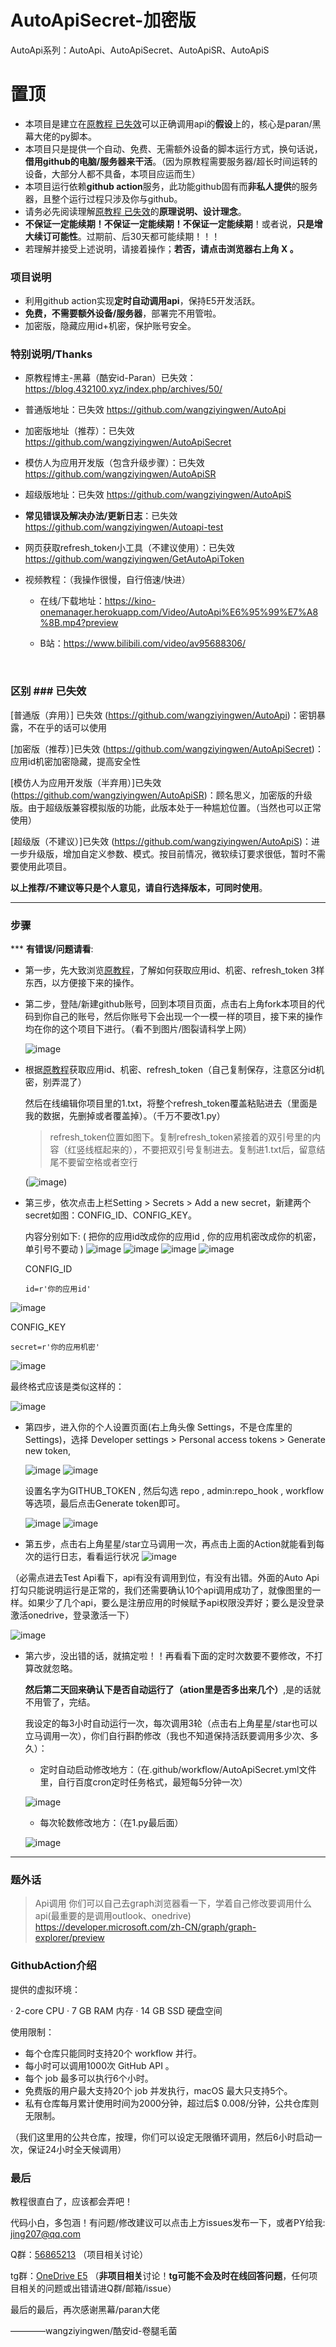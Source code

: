 # AutoApiSecret-加密版

AutoApi系列：AutoApi、AutoApiSecret、AutoApiSR、AutoApiS

# 置顶 #

* 本项目是建立在[原教程 已失效](https://blog.432100.xyz/index.php/archives/50/)可以正确调用api的**假设**上的，核心是paran/黑幕大佬的py脚本。
* 本项目只是提供一个自动、免费、无需额外设备的脚本运行方式，换句话说，**借用github的电脑/服务器来干活**。（因为原教程需要服务器/超长时间运转的设备，大部分人都不具备，本项目应运而生）
* 本项目运行依赖**github action**服务，此功能github固有而**非私人提供**的服务器，且整个运行过程只涉及你与github。
* 请务必先阅读理解[原教程 已失效](https://blog.432100.xyz/index.php/archives/50/)的**原理说明、设计理念**。
* **不保证一定能续期！不保证一定能续期！不保证一定能续期**！或者说，**只是增大续订可能性**。过期前、后30天都可能续期！！！
* 若理解并接受上述说明，请接着操作；**若否，请点击浏览器右上角 X 。**

### 项目说明 ###

* 利用github action实现**定时自动调用api**，保持E5开发活跃。
* **免费，不需要额外设备/服务器**，部署完不用管啦。
* 加密版，隐藏应用id+机密，保护账号安全。

### 特别说明/Thanks ###

* 原教程博主-黑幕（酷安id-Paran）已失效：https://blog.432100.xyz/index.php/archives/50/   

* 普通版地址：已失效 https://github.com/wangziyingwen/AutoApi

* 加密版地址（推荐）：已失效 https://github.com/wangziyingwen/AutoApiSecret

* 模仿人为应用开发版（包含升级步骤）：已失效 https://github.com/wangziyingwen/AutoApiSR

* 超级版地址：已失效 https://github.com/wangziyingwen/AutoApiS

* **常见错误及解决办法/更新日志**：已失效 https://github.com/wangziyingwen/Autoapi-test

* 网页获取refresh_token小工具（不建议使用）：已失效 https://github.com/wangziyingwen/GetAutoApiToken

* 视频教程：（我操作很慢，自行倍速/快进）

  * 在线/下载地址：https://kino-onemanager.herokuapp.com/Video/AutoApi%E6%95%99%E7%A8%8B.mp4?preview

  * B站：https://www.bilibili.com/video/av95688306/

    ​      

### 区别 ###  已失效

   [普通版（弃用）] 已失效 (https://github.com/wangziyingwen/AutoApi)：密钥暴露，不在乎的话可以使用

   [加密版（推荐）]已失效 (https://github.com/wangziyingwen/AutoApiSecret)：应用id机密加密隐藏，提高安全性

   [模仿人为应用开发版（半弃用）]已失效 (https://github.com/wangziyingwen/AutoApiSR)：顾名思义，加密版的升级版。由于超级版兼容模拟版的功能，此版本处于一种尴尬位置。（当然也可以正常使用）

   [超级版（不建议）]已失效 (https://github.com/wangziyingwen/AutoApiS)：进一步升级版，增加自定义参数、模式。按目前情况，微软续订要求很低，暂时不需要使用此项目。

   **以上推荐/不建议等只是个人意见，请自行选择版本，可同时使用**。

--------------------------------------------------------------

### 步骤 ###

   *** **有错误/问题请看**:    

* 第一步，先大致浏览[原教程](https://blog.432100.xyz/index.php/archives/50/)，了解如何获取应用id、机密、refresh_token 3样东西，以方便接下来的操作。

* 第二步，登陆/新建github账号，回到本项目页面，点击右上角fork本项目的代码到你自己的账号，然后你账号下会出现一个一模一样的项目，接下来的操作均在你的这个项目下进行。（看不到图片/图裂请科学上网）

  ![image](https://user-images.githubusercontent.com/38358681/133702634-de33fef2-8324-418e-a939-eb3e9b6d6adf.png)

* 根据[原教程](https://blog.432100.xyz/index.php/archives/50/)获取应用id、机密、refresh_token（自己复制保存，注意区分id机密，别弄混了）

  然后在线编辑你项目里的1.txt，将整个refresh_token覆盖粘贴进去（里面是我的数据，先删掉或者覆盖掉）。（千万不要改1.py）

    > refresh_token位置如图下。复制refresh_token紧接着的双引号里的内容（红竖线框起来的），不要把双引号复制进去。复制进1.txt后，留意结尾不要留空格或者空行

    (![image](https://user-images.githubusercontent.com/38358681/133702570-3162f730-6461-4571-8a3a-1d6557a9d49d.png))

* 第三步，依次点击上栏Setting > Secrets > Add a new secret，新建两个secret如图：CONFIG_ID、CONFIG_KEY。

  内容分别如下: ( 把你的应用id改成你的应用id , 你的应用机密改成你的机密，单引号不要动 )
  ![image](https://user-images.githubusercontent.com/38358681/133703066-fe22bf8a-0c13-4af2-a0e8-3f92080a3eee.png)
![image](https://user-images.githubusercontent.com/38358681/133703073-139b2f69-1a15-4d10-9352-8cc64469bced.png)
![image](https://user-images.githubusercontent.com/38358681/133703085-d8fdfd44-9fb5-4639-a090-ec413fd16177.png)
![image](https://user-images.githubusercontent.com/38358681/133703188-992b5c21-66bf-4373-adfb-8acdcf5faa8f.png)


  CONFIG_ID

  ```shell
  id=r'你的应用id'
  ```
![image](https://user-images.githubusercontent.com/38358681/133703133-99d84f26-a292-4c82-ac41-3f48375dad03.png)

  CONFIG_KEY

  ```shell
  secret=r'你的应用机密'
  ```

  ![image](https://user-images.githubusercontent.com/38358681/133706592-0d9ee9aa-0ce2-404b-b678-f289ac362cbb.png)
  
  最终格式应该是类似这样的：

  ![image](https://user-images.githubusercontent.com/38358681/133706615-b1008dde-698e-4646-b896-5f0bbfed0871.png)

* 第四步，进入你的个人设置页面(右上角头像 Settings，不是仓库里的 Settings)，选择 Developer settings > Personal access tokens > Generate new token,

  ![image](https://user-images.githubusercontent.com/38358681/133706713-44a93b36-8322-46d3-aa16-1518cff4dbd9.png)
  ![image](https://user-images.githubusercontent.com/38358681/133706781-dd99ed88-9c32-47fa-913c-1028a77c6623.png)

  设置名字为GITHUB_TOKEN , 然后勾选 repo , admin:repo_hook , workflow 等选项，最后点击Generate token即可。

  ![image](https://user-images.githubusercontent.com/38358681/133706863-b8af17d2-cb9e-4d06-9ea3-d7c818162cf6.png)
  ![image](https://user-images.githubusercontent.com/38358681/133706893-3e783cd1-44e3-4f54-a892-a921e81839d2.png)

* 第五步，点击右上角星星/star立马调用一次，再点击上面的Action就能看到每次的运行日志，看看运行状况
![image](https://user-images.githubusercontent.com/38358681/133706934-8397a403-d2fd-4068-96ce-966421380716.png)

（必需点进去Test Api看下，api有没有调用到位，有没有出错。外面的Auto Api打勾只能说明运行是正常的，我们还需要确认10个api调用成功了，就像图里的一样。如果少了几个api，要么是注册应用的时候赋予api权限没弄好；要么是没登录激活onedrive，登录激活一下）

  ![image](https://user-images.githubusercontent.com/38358681/133706983-35467abc-9f1e-4a94-81c4-707d40ed34da.png)

* 第六步，没出错的话，就搞定啦！！再看看下面的定时次数要不要修改，不打算改就忽略。

  **然后第二天回来确认下是否自动运行了（ation里是否多出来几个）**,是的话就不用管了，完结。

  我设定的每3小时自动运行一次，每次调用3轮（点击右上角星星/star也可以立马调用一次），你们自行斟酌修改（我也不知道保持活跃要调用多少次、多久）：

  * 定时自动启动修改地方：（在.github/workflow/AutoApiSecret.yml文件里，自行百度cron定时任务格式，最短每5分钟一次）

  ![image](https://user-images.githubusercontent.com/38358681/133707061-0a3ba554-0981-4251-9be0-4d41cbb46f47.png)

  * 每次轮数修改地方：（在1.py最后面）

  ![image](https://user-images.githubusercontent.com/38358681/133707124-caa308b6-380c-4074-9348-b84a83d9d709.png)

------------------------------------------------------------

### 题外话 ###

> Api调用
>   你们可以自己去graph浏览器看一下，学着自己修改要调用什么api(最重要的是调用outlook、onedrive)
>   https://developer.microsoft.com/zh-CN/graph/graph-explorer/preview

### GithubAction介绍 ###

提供的虚拟环境：

· 2-core CPU
· 7 GB RAM 内存
· 14 GB SSD 硬盘空间

使用限制：

* 每个仓库只能同时支持20个 workflow 并行。
* 每小时可以调用1000次 GitHub API 。
* 每个 job 最多可以执行6个小时。
* 免费版的用户最大支持20个 job 并发执行，macOS 最大只支持5个。
* 私有仓库每月累计使用时间为2000分钟，超过后$ 0.008/分钟，公共仓库则无限制。

（我们这里用的公共仓库，按理，你们可以设定无限循环调用，然后6小时启动一次，保证24小时全天候调用）

### 最后 ###

  教程很直白了，应该都会弄吧！

  代码小白，多包涵！有问题/修改建议可以点击上方issues发布一下，或者PY给我:
  jing207@qq.com

  Q群：[56865213](https://jq.qq.com/?_wv=1027&k=jiLznNS2)  （项目相关讨论）

  tg群：[OneDrive E5](https://t.me/jing207_yzy)   （**非项目相关**讨论！**tg可能不会及时在线回答问题**，任何项目相关的问题或出错请进Q群/邮箱/issue）



  最后的最后，再次感谢黑幕/paran大佬

  ————wangziyingwen/酷安id-卷腿毛菌
